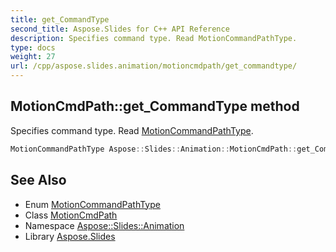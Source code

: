 ```yaml
---
title: get_CommandType
second_title: Aspose.Slides for C++ API Reference
description: Specifies command type. Read MotionCommandPathType.
type: docs
weight: 27
url: /cpp/aspose.slides.animation/motioncmdpath/get_commandtype/
---
```

## MotionCmdPath::get_CommandType method


Specifies command type. Read [MotionCommandPathType](../../motioncommandpathtype/).

```cpp
MotionCommandPathType Aspose::Slides::Animation::MotionCmdPath::get_CommandType() override
```

## See Also

* Enum [MotionCommandPathType](../../motioncommandpathtype/)
* Class [MotionCmdPath](../)
* Namespace [Aspose::Slides::Animation](../../)
* Library [Aspose.Slides](../../../)
